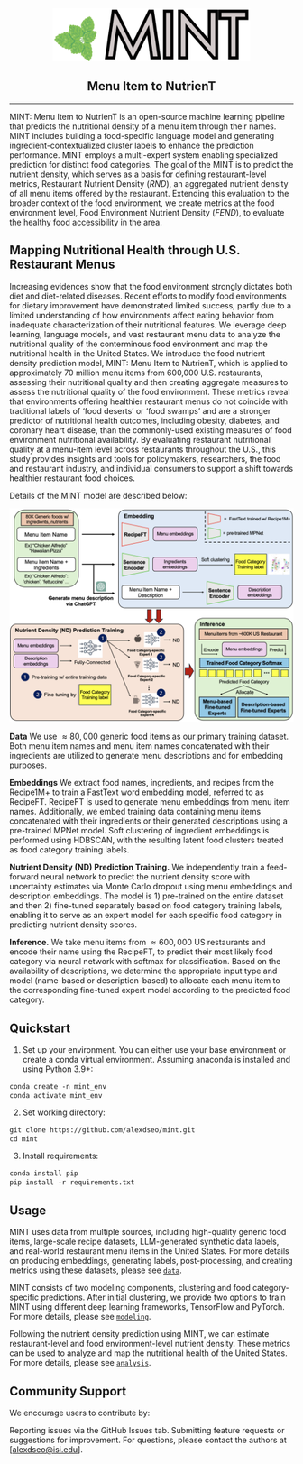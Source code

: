 <p align="center">
  <img src="https://github.com/alexdseo/mint/blob/main/figures/mint_logo.png" alt="logo" style="width:350px;"/>
</p>

<div align="center">
  <h2>Menu Item to NutrienT</h2>
</div>

--- 

MINT: Menu Item to NutrienT is an open-source machine learning pipeline that predicts the nutritional density of a menu item through their names. MINT includes building a food-specific language model and generating ingredient-contextualized cluster labels to enhance the prediction performance. MINT employs a multi-expert system enabling specialized prediction for distinct food categories. The goal of the MINT is to predict the nutrient density, which serves as a basis for defining restaurant-level metrics, Restaurant Nutrient Density (*RND*), an aggregated nutrient density of all menu items offered by the restaurant. Extending this evaluation to the broader context of the food environment, we create metrics at the food environment level, Food Environment Nutrient Density (*FEND*), to evaluate the healthy food accessibility in the area.


## Mapping Nutritional Health through U.S. Restaurant Menus

Increasing evidences show that the food environment strongly dictates both diet and diet-related diseases. Recent efforts to modify food environments for dietary improvement have demonstrated limited success, partly due to a limited understanding of how environments affect eating behavior from inadequate characterization of their nutritional features. We leverage deep learning, language models, and vast restaurant menu data to analyze the nutritional quality of the conterminous food environment and map the nutritional health in the United States. We introduce the food nutrient density prediction model, MINT: Menu Item to NutrienT, which is applied to approximately 70 million menu items from 600,000 U.S. restaurants, assessing their nutritional quality and then creating aggregate measures to assess the nutritional quality of the food environment. These metrics reveal that environments offering healthier restaurant menus do not coincide with traditional labels of ‘food deserts’ or ‘food swamps’ and are a stronger predictor of nutritional health outcomes, including obesity, diabetes, and coronary heart disease, than the commonly-used existing measures of food environment nutritional availability. By evaluating restaurant nutritional quality at a menu-item level across restaurants throughout the U.S., this study provides insights and tools for policymakers, researchers, the food and restaurant industry, and individual consumers to support a shift towards healthier restaurant food choices.

Details of the MINT model are described below:

![MINT pipeline](https://github.com/alexdseo/mint/blob/main/figures/model_diagram.png)

**Data** We use $\approx 80,000$ generic food items as our primary training dataset. Both menu item names and menu item names concatenated with their ingredients are utilized to generate menu descriptions and for embedding purposes.

**Embeddings** We extract food names, ingredients, and recipes from the Recipe1M+ to train a FastText word embedding model, referred to as RecipeFT. RecipeFT is used to generate menu embeddings from menu item names. Additionally, we embed training data containing menu items concatenated with their ingredients or their generated descriptions using a pre-trained MPNet model. Soft clustering of ingredient embeddings is performed using HDBSCAN, with the resulting latent food clusters treated as food category training labels.

**Nutrient Density (ND) Prediction Training.** We independently train a feed-forward neural network to predict the nutrient density score with uncertainty estimates via Monte Carlo dropout using menu embeddings and description embeddings. The model is 1) pre-trained on the entire dataset and then 2) fine-tuned separately based on food category training labels, enabling it to serve as an expert model for each specific food category in predicting nutrient density scores.

**Inference.** We take menu items from $\approx 600,000$ US restaurants and encode their name using the RecipeFT, to predict their most likely food category via neural network with softmax for classification. Based on the availability of descriptions, we determine the appropriate input type and model (name-based or description-based) to allocate each menu item to the corresponding fine-tuned expert model according to the predicted food category.


## Quickstart

1. Set up your environment. You can either use your base environment or create a conda virtual environment. Assuming anaconda is installed and using Python 3.9+:

```
conda create -n mint_env
conda activate mint_env
```

2. Set working directory:
```
git clone https://github.com/alexdseo/mint.git
cd mint
```

3. Install requirements:
```setup
conda install pip
pip install -r requirements.txt
```

## Usage

MINT uses data from multiple sources, including high-quality generic food items, large-scale recipe datasets, LLM-generated synthetic data labels, and real-world restaurant menu items in the United States. For more details on producing embeddings, generating labels, post-processing, and creating metrics using these datasets, please see [`data`](https://github.com/alexdseo/mint/tree/main/data).

MINT consists of two modeling components, clustering and food category-specific predictions. After initial clustering, we provide two options to train MINT using different deep learning frameworks, TensorFlow and PyTorch. For more details, please see [`modeling`](https://github.com/alexdseo/mint/tree/main/modeling).

Following the nutrient density prediction using MINT, we can estimate restaurant-level and food environment-level nutrient density. These metrics can be used to analyze and map the nutritional health of the United States. For more details, please see [`analysis`](https://github.com/alexdseo/mint/tree/main/analysis). 

## Community Support

We encourage users to contribute by:

Reporting issues via the GitHub Issues tab.
Submitting feature requests or suggestions for improvement.
For questions, please contact the authors at [alexdseo@isi.edu].
